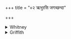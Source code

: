 +++
title = "०२ ऋभुरसि जगच्छन्दा"

+++

<details><summary>Whitney</summary>

### Translation
2. A Ribhu art thou, with *jágat* for meter; I take hold etc. etc.

### Notes
All the other texts put this verse last, as it properly belongs.  
śB.TS.GB. end all three verses in the same way; CCS. omits the refrain  
after the first verse, but states that it is the same in the others;  
KśS. ends also with *-chandās* in the second and third verses. Instead  
of *ṛbhúr asi*, TS. has *sághā ’si* (*jágatīchandās*), GB. and PB. have  
*svaro ‘si gayo ‘si*, and śśS. has *sakhā ‘si patvā*.
</details>

<details><summary>Griffith</summary>

Thou art the Ribhu, lord of Jagati: I hold thee fast. Happily bear me to the goal of this my sacrifice. Al I hail!
</details>
